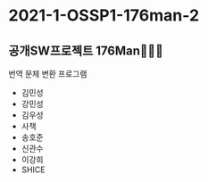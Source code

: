 # 2021-1-OSSP1-176man-2

## 공개SW프로젝트 176Man👨🏻‍💻
번역 문체 변환 프로그램
- 김민성
- 강민성
- 김우성
- 사책
- 송호준
- 신관수
- 이강희
- SHICE
